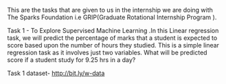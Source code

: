 This are the tasks that are given to us in the internship we are doing with The Sparks Foundation i.e GRIP(Graduate Rotational Internship Program ).

Task 1 - To Explore Supervised Machine Learning .In this Linear regression task, we will predict the percentage of marks that a student is expected to score based upon the number of hours they studied. This is a simple linear regression task as it involves just two variables. What will be predicted score if a student study for 9.25 hrs in a day?

Task 1 dataset- http://bit.ly/w-data

